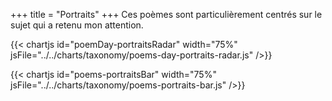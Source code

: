 +++
title = "Portraits"
+++
Ces poèmes sont particulièrement centrés sur le sujet qui a retenu mon attention.

{{< chartjs id="poemDay-portraitsRadar" width="75%" jsFile="../../charts/taxonomy/poems-day-portraits-radar.js" />}}

{{< chartjs id="poems-portraitsBar" width="75%" jsFile="../../charts/taxonomy/poems-portraits-bar.js" />}}